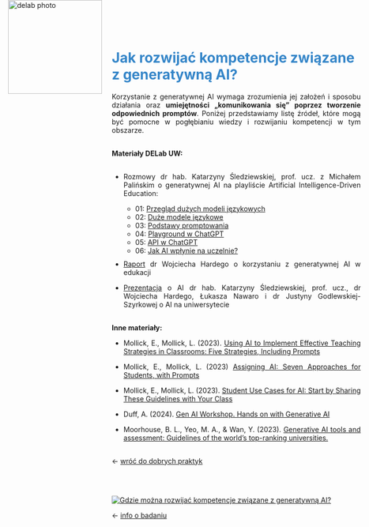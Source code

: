 <div style="position: absolute; top: 0; left: 1.3em; width: 190px; height: 190px; overflow: hidden;">
    <img src="/genai_site/assets/logo2.png" alt="delab photo" style="width: 100%; height: 100%; object-fit: contain; display: block;">
</div>

<h1 style="margin-top: 50px; color: #3485C8;"><b>  Jak rozwijać kompetencje związane z generatywną AI?</b></h1>

<div style="text-align: justify; margin-bottom: 30px;">
Korzystanie z generatywnej AI wymaga zrozumienia jej założeń i sposobu działania oraz <b>umiejętności „komunikowania się” poprzez tworzenie odpowiednich promptów</b>. Poniżej przedstawiamy listę źródeł, które mogą być pomocne w pogłębianiu wiedzy i rozwijaniu kompetencji w tym obszarze.
</div>

<div style="text-align: justify; margin-bottom: 30px;"> <b> Materiały DELab UW: </b>
</div>

- <div style="text-align: justify; margin-bottom: 10px;"> Rozmowy dr hab. Katarzyny Śledziewskiej, prof. ucz. z Michałem Palińskim o generatywnej AI na playliście Artificial Intelligence-Driven Education:

    - 01: <a href="https://www.youtube.com/watch?v=i6ssUfaSbg4&list=PLwDFdcFcnJLGERgIjGNF-V1IAPCApNJnl&index=2" target="_blank">Przegląd dużych modeli językowych</a> 
    - 02: <a href="https://www.youtube.com/watch?v=wd06zyQGCxQ&list=PLwDFdcFcnJLGERgIjGNF-V1IAPCApNJnl&index=5" target="_blank">Duże modele językowe</a> 
    - 03: <a href="https://www.youtube.com/watch?v=hD0nE-hZMFI&list=PLwDFdcFcnJLGERgIjGNF-V1IAPCApNJnl&index=3" target="_blank">Podstawy promptowania</a> 
    - 04: <a href="https://www.youtube.com/watch?v=y9iy-avEstU&list=PLwDFdcFcnJLGERgIjGNF-V1IAPCApNJnl&index=4" target="_blank">Playground w ChatGPT</a> 
    - 05: <a href="https://www.youtube.com/watch?v=x9DwEVeu73A&list=PLwDFdcFcnJLGERgIjGNF-V1IAPCApNJnl&index=6" target="_blank">API w ChatGPT</a> 
    - 06: <a href="https://www.youtube.com/watch?v=AhKm3a5Wg6c&list=PLwDFdcFcnJLGERgIjGNF-V1IAPCApNJnl&index=7" target="_blank">Jak AI wpłynie na uczelnie?</a> 

- <div style="text-align: justify; margin-bottom: 10px;"> <a href="https://delab.uw.edu.pl/raporty/delab-aide-artificial-intelligence-driven-education-przewodnik-po-ai-w-edukacji-czyli-wszystko-co-musisz-wiedziec-na-start/" target="_blank">Raport</a> dr Wojciecha Hardego o korzystaniu z generatywnej AI w edukacji 
</div>

- <div style="text-align: justify; margin-bottom: 30px;"> <a href="https://youtu.be/knWtG4rE91M?feature=shared" target="_blank">Prezentacja</a> o AI dr hab. Katarzyny Śledziewskiej, prof. ucz., dr Wojciecha Hardego, Łukasza Nawaro i dr Justyny Godlewskiej-Szyrkowej o AI na uniwersytecie
</div>

<b> Inne materiały: </b>

- <div style="text-align: justify; margin-bottom: 10px;"> Mollick, E., Mollick, L. (2023). <a href="https://papers.ssrn.com/sol3/papers.cfm?abstract_id=4391243" target="_blank">Using AI to Implement Effective Teaching Strategies in Classrooms: Five Strategies, Including Prompts</a> 
</div>

- <div style="text-align: justify; margin-bottom: 10px;"> Mollick, E., Mollick, L. (2023) <a href="https://ssrn.com/abstract=4475995" target="_blank">Assigning AI: Seven Approaches for Students, with Prompts</a>
</div>

- <div style="text-align: justify; margin-bottom: 10px;"> Mollick, E., Mollick, L. (2023). <a href="https://hbsp.harvard.edu/inspiring-minds/student-use-cases-for-ai" target="_blank">Student Use Cases for AI: Start by Sharing These Guidelines with Your Class
</a> 
</div>

- <div style="text-align: justify; margin-bottom: 10px;"> Duff, A. (2024). <a href="https://docs.google.com/presentation/d/1-JyEY4nwH9dgMAV03mt_spbeyCvov4xh4YY1hGYfWJ0/edit#slide=id.g2f4ee97ace0_0_963" target="_blank">Gen AI Workshop. Hands on with Generative AI</a>
</div>

- <div style="text-align: justify; margin-bottom: 30px;"> Moorhouse, B. L., Yeo, M. A., & Wan, Y. (2023). <a href="https://doi.org/10.1016/j.caeo.2023.100151" target="_blank">Generative AI tools and assessment: Guidelines of the world’s top-ranking universities.</a>


← [wróć do dobrych praktyk](cel.md)

<br></br>

<div class='tableauPlaceholder' id='viz1728405270096' style='position: relative'><noscript><a href='#'><img alt='Gdzie można rozwijać kompetencje związane z generatywną AI? ' src='https:&#47;&#47;public.tableau.com&#47;static&#47;images&#47;Gd&#47;GdziemoznarozwijackompetencjezwiazanezgeneratywnaAI&#47;GdziemonarozwijakompetencjezwizanezgeneratywnAI&#47;1_rss.png' style='border: none' /></a></noscript><object class='tableauViz'  style='display:none;'><param name='host_url' value='https%3A%2F%2Fpublic.tableau.com%2F' /> <param name='embed_code_version' value='3' /> <param name='site_root' value='' /><param name='name' value='GdziemoznarozwijackompetencjezwiazanezgeneratywnaAI&#47;GdziemonarozwijakompetencjezwizanezgeneratywnAI' /><param name='tabs' value='no' /><param name='toolbar' value='yes' /><param name='static_image' value='https:&#47;&#47;public.tableau.com&#47;static&#47;images&#47;Gd&#47;GdziemoznarozwijackompetencjezwiazanezgeneratywnaAI&#47;GdziemonarozwijakompetencjezwizanezgeneratywnAI&#47;1.png' /> <param name='animate_transition' value='yes' /><param name='display_static_image' value='yes' /><param name='display_spinner' value='yes' /><param name='display_overlay' value='yes' /><param name='display_count' value='yes' /><param name='language' value='en-GB' /></object></div>                <script type='text/javascript'>                    var divElement = document.getElementById('viz1728405270096');                    var vizElement = divElement.getElementsByTagName('object')[0];                    if ( divElement.offsetWidth > 800 ) { vizElement.style.width='800px';vizElement.style.height='1227px';} else if ( divElement.offsetWidth > 500 ) { vizElement.style.width='800px';vizElement.style.height='1227px';} else { vizElement.style.width='100%';vizElement.style.height='1327px';}                     var scriptElement = document.createElement('script');                    scriptElement.src = 'https://public.tableau.com/javascripts/api/viz_v1.js';                    vizElement.parentNode.insertBefore(scriptElement, vizElement);                </script>

← [info o badaniu](badanie.md)